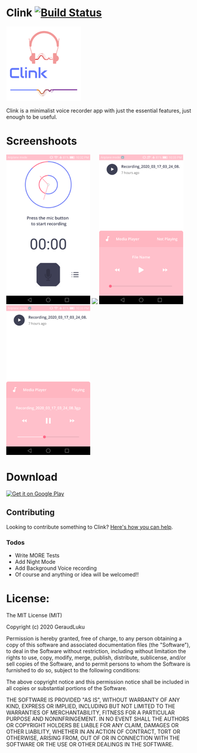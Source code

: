 # Clink [![Build Status](https://travis-ci.org/joemccann/dillinger.svg?branch=master)](https://travis-ci.org/joemccann/dillinger)

<img src="/app_icon.png" height="200px"/> <br>

Clink is a minimalist voice recorder app with just the essential features, just enough to be useful.

# Screenshoots
<img src="/screnn_1.png" height="400px"/>                <img src="/screen_2.png" height="400px"/>
<img src="/screen_3.png" height="400px"/>                <img src="/screen_4.png" height="400px"/>

# Download
<a href="https://play.google.com/store/apps">
<img alt="Get it on Google Play" src="https://play.google.com/intl/en_us/badges/images/apps/en-play-badge.png" height="50px"/></a>

## Contributing
Looking to contribute something to Clink? [Here's how you can help](/Contributing.md).

### Todos

 - Write MORE Tests
 - Add Night Mode
 - Add Background Voice recording
 - Of course and anything or idea will be welcomed!!

# License:
The MIT License (MIT)

Copyright (c) 2020 GeraudLuku

Permission is hereby granted, free of charge, to any person obtaining a copy
of this software and associated documentation files (the "Software"), to deal
in the Software without restriction, including without limitation the rights
to use, copy, modify, merge, publish, distribute, sublicense, and/or sell
copies of the Software, and to permit persons to whom the Software is
furnished to do so, subject to the following conditions:

The above copyright notice and this permission notice shall be included in all
copies or substantial portions of the Software.

THE SOFTWARE IS PROVIDED "AS IS", WITHOUT WARRANTY OF ANY KIND, EXPRESS OR
IMPLIED, INCLUDING BUT NOT LIMITED TO THE WARRANTIES OF MERCHANTABILITY,
FITNESS FOR A PARTICULAR PURPOSE AND NONINFRINGEMENT. IN NO EVENT SHALL THE
AUTHORS OR COPYRIGHT HOLDERS BE LIABLE FOR ANY CLAIM, DAMAGES OR OTHER
LIABILITY, WHETHER IN AN ACTION OF CONTRACT, TORT OR OTHERWISE, ARISING FROM,
OUT OF OR IN CONNECTION WITH THE SOFTWARE OR THE USE OR OTHER DEALINGS IN THE
SOFTWARE.
